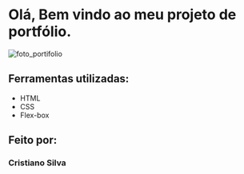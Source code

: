 # Olá, Bem vindo ao meu projeto de portfólio.

![foto_portifolio](https://github.com/Cristiano-cyber/Portifolio_/assets/74628930/cf3500d4-feaa-4a33-a585-6ef8cb28dd6f)

## Ferramentas utilizadas:

* HTML
* CSS
* Flex-box

## Feito por:
### Cristiano Silva
